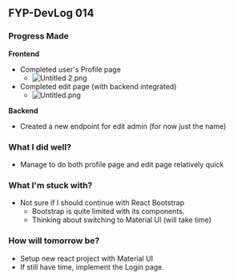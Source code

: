 ## FYP-DevLog 014

### Progress Made
**Frontend**
- Completed user's Profile page
    - ![Untitled 2.png](https://dev-to-uploads.s3.amazonaws.com/i/wwig9rcrn16jxhsl866a.png)
- Completed edit page (with backend integrated)
    - ![Untitled.png](https://dev-to-uploads.s3.amazonaws.com/i/6yyge1fnptufd1nhyha9.png)

**Backend**
+ Created a new endpoint for edit admin (for now just the name)

### What I did well?
+ Manage to do both profile page and edit page relatively quick

### What I'm stuck with?
+ Not sure if I should continue with React Bootstrap
    + Bootstrap is quite limited with its components. 
    + Thinking about switching to Material UI (will take time)

### How will tomorrow be?
+ Setup new react project with Material UI
+ If still have time, implement the Login page.